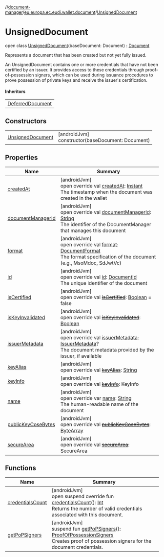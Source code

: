 //[document-manager](../../../index.md)/[eu.europa.ec.eudi.wallet.document](../index.md)/[UnsignedDocument](index.md)

# UnsignedDocument

open class [UnsignedDocument](index.md)(baseDocument: Document) : [Document](../-document/index.md)

Represents a document that has been created but not yet fully issued.

An UnsignedDocument contains one or more credentials that have not been certified by an issuer. It provides access to these credentials through proof-of-possession signers, which can be used during issuance procedures to prove possession of private keys and receive the issuer's certification.

#### Inheritors

| |
|---|
| [DeferredDocument](../-deferred-document/index.md) |

## Constructors

| | |
|---|---|
| [UnsignedDocument](-unsigned-document.md) | [androidJvm]<br>constructor(baseDocument: Document) |

## Properties

| Name                                           | Summary                                                                                                                                                                                                                                           |
|------------------------------------------------|---------------------------------------------------------------------------------------------------------------------------------------------------------------------------------------------------------------------------------------------------|
| [createdAt](created-at.md)                     | [androidJvm]<br>open override val [createdAt](created-at.md): [Instant](https://developer.android.com/reference/kotlin/java/time/Instant.html)<br>The timestamp when the document was created in the wallet                                       |
| [documentManagerId](document-manager-id.md)    | [androidJvm]<br>open override val [documentManagerId](document-manager-id.md): [String](https://kotlinlang.org/api/latest/jvm/stdlib/kotlin-stdlib/kotlin/-string/index.html)<br>The identifier of the DocumentManager that manages this document |
| [format](format.md)                            | [androidJvm]<br>open override val [format](format.md): [DocumentFormat](../../eu.europa.ec.eudi.wallet.document.format/-document-format/index.md)<br>The format specification of the document (e.g., MsoMdoc, SdJwtVc)                            |
| [id](id.md)                                    | [androidJvm]<br>open override val [id](id.md): [DocumentId](../-document-id/index.md)<br>The unique identifier of the document                                                                                                                    |
| [isCertified](is-certified.md)                 | [androidJvm]<br>open override val [~~isCertified~~](is-certified.md): [Boolean](https://kotlinlang.org/api/latest/jvm/stdlib/kotlin-stdlib/kotlin/-boolean/index.html) = false                                                                    |
| [isKeyInvalidated](is-key-invalidated.md)      | [androidJvm]<br>open override val [~~isKeyInvalidated~~](is-key-invalidated.md): [Boolean](https://kotlinlang.org/api/latest/jvm/stdlib/kotlin-stdlib/kotlin/-boolean/index.html)                                                                 |
| [issuerMetadata](issuer-metadata.md)           | [androidJvm]<br>open override val [issuerMetadata](issuer-metadata.md): [IssuerMetadata](../../eu.europa.ec.eudi.wallet.document.metadata/-issuer-metadata/index.md)?<br>The document metadata provided by the issuer, if available               |
| [keyAlias](key-alias.md)                       | [androidJvm]<br>open override val [~~keyAlias~~](key-alias.md): [String](https://kotlinlang.org/api/latest/jvm/stdlib/kotlin-stdlib/kotlin/-string/index.html)                                                                                    |
| [keyInfo](key-info.md)                         | [androidJvm]<br>open override val [~~keyInfo~~](key-info.md): KeyInfo                                                                                                                                                                             |
| [name](name.md)                                | [androidJvm]<br>open override var [name](name.md): [String](https://kotlinlang.org/api/latest/jvm/stdlib/kotlin-stdlib/kotlin/-string/index.html)<br>The human-readable name of the document                                                      |
| [publicKeyCoseBytes](public-key-cose-bytes.md) | [androidJvm]<br>open override val [~~publicKeyCoseBytes~~](public-key-cose-bytes.md): [ByteArray](https://kotlinlang.org/api/latest/jvm/stdlib/kotlin-stdlib/kotlin/-byte-array/index.html)                                                       |
| [secureArea](secure-area.md)                   | [androidJvm]<br>open override val [~~secureArea~~](secure-area.md): SecureArea                                                                                                                                                                    |

## Functions

| Name                                     | Summary                                                                                                                                                                                                                                                       |
|------------------------------------------|---------------------------------------------------------------------------------------------------------------------------------------------------------------------------------------------------------------------------------------------------------------|
| [credentialsCount](credentials-count.md) | [androidJvm]<br>open suspend override fun [credentialsCount](credentials-count.md)(): [Int](https://kotlinlang.org/api/latest/jvm/stdlib/kotlin-stdlib/kotlin/-int/index.html)<br>Returns the number of valid credentials associated with this document.      |
| [getPoPSigners](get-po-p-signers.md)     | [androidJvm]<br>suspend fun [getPoPSigners](get-po-p-signers.md)(): [ProofOfPossessionSigners](../../eu.europa.ec.eudi.wallet.document.credential/-proof-of-possession-signers/index.md)<br>Creates proof of possession signers for the document credentials. |

